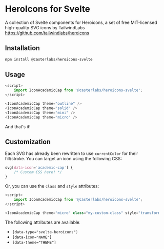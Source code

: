 # HeroIcons for Svelte

A collection of Svelte components for Heroicons, a set of free MIT-licensed high-quality SVG icons by TailwindLabs https://github.com/tailwindlabs/heroicons

## Installation

```bash
npm install @casterlabs/heroicons-svelte
```

## Usage

```javascript
<script>
    import IconAcademicCap from '@casterlabs/heroicons-svelte';
</script>

<IconAcademicCap theme="outline" />
<IconAcademicCap theme="solid" />
<IconAcademicCap theme="mini" />
<IconAcademicCap theme="micro" />
```

And that's it!

## Customization

Each SVG has already been rewritten to use `currentColor` for their fill/stroke. You can target an icon using the following CSS:

```css
svg[data-icon='academic-cap'] {
	/* Custom CSS here! */
}
```

Or, you can use the `class` and `style` attributes:

```javascript
<script>
    import IconAcademicCap from '@casterlabs/heroicons-svelte';
</script>

<IconAcademicCap theme="micro" class="my-custom-class" style="transform: rotate(45deg);" />
```

The following attributes are available:

- `[data-type="svelte-heroicons"]`
- `[data-icon="NAME"]`
- `[data-theme="THEME"]`
